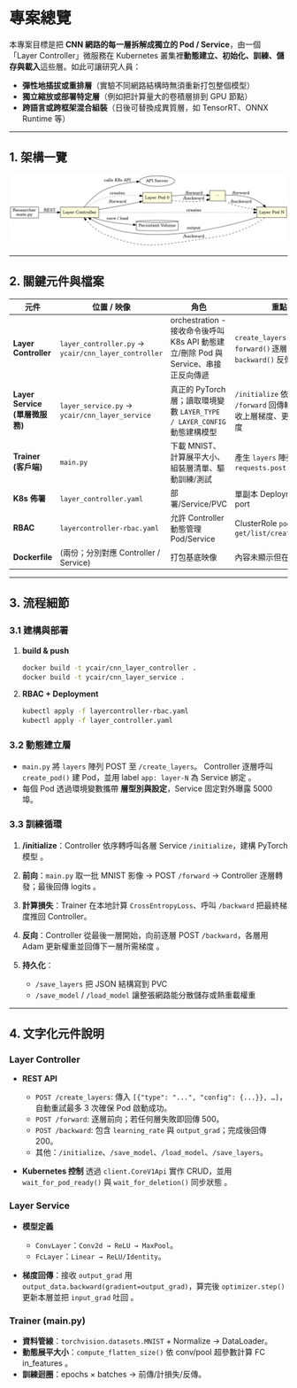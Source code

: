 # 專案總覽

本專案目標是把 **CNN 網路的每一層拆解成獨立的 Pod / Service**，由一個「Layer Controller」微服務在 Kubernetes 叢集裡**動態建立、初始化、訓練、儲存與載入**這些層。如此可讓研究人員：

* **彈性地插拔或重排層**（實驗不同網路結構時無須重新打包整個模型）
* **獨立縮放或部署特定層**（例如把計算量大的卷積層排到 GPU 節點）
* **跨語言或跨框架混合組裝**（日後可替換成異質層，如 TensorRT、ONNX Runtime 等）

---

## 1. 架構一覽

![image](https://github.com/xleshing/K8S/blob/main/CNN_MNIST/architecture.png)

---

## 2. 關鍵元件與檔案

| 元件                        | 位置 / 映像                                              | 角色                                                            | 重點 API / 方法                                                             |
| ------------------------- | ---------------------------------------------------- | ------------------------------------------------------------- | ----------------------------------------------------------------------- |
| **Layer Controller**      | `layer_controller.py` → `ycair/cnn_layer_controller` | orchestration - 接收命令後呼叫 K8s API 動態建立/刪除 Pod 與 Service、串接正反向傳遞 | `create_layers()` 建立所有層 ； `forward()` 逐層呼叫子服務前傳 ； `backward()` 反傳梯度     |
| **Layer Service (單層微服務)** | `layer_service.py` → `ycair/cnn_layer_service`       | 真正的 PyTorch 層；讀取環境變數 `LAYER_TYPE / LAYER_CONFIG` 動態建構模型       | `/initialize` 依型別建層 ； `/forward` 回傳輸出 ； `/backward` 接收上層梯度、更新權重並回傳下游梯度  |
| **Trainer (客戶端)**         | `main.py`                                            | 下載 MNIST、計算展平大小、組裝層清單、驅動訓練/測試                                 | 產生 `layers` 陣列與 `requests.post(.../create_layers)`                      |
| **K8s 佈署**                | `layer_controller.yaml`                              | 部署/Service/PVC                                                | 單副本 Deployment 與公開 5000 port                                            |
| **RBAC**                  | `layercontroller-rbac.yaml`                          | 允許 Controller 動態管理 Pod/Service                                | ClusterRole `pods, services get/list/create/delete`                     |
| **Dockerfile**            | (兩份；分別對應 Controller / Service)                       | 打包基底映像                                                        | 內容未顯示但在叢集使用 `ycair/…`                                                   |

---

## 3. 流程細節

### 3.1 建構與部署

1. **build & push**

   ```bash
   docker build -t ycair/cnn_layer_controller .
   docker build -t ycair/cnn_layer_service .
   ```
2. **RBAC + Deployment**

   ```bash
   kubectl apply -f layercontroller-rbac.yaml
   kubectl apply -f layer_controller.yaml
   ```

### 3.2 動態建立層

* `main.py` 將 `layers` 陣列 POST 至 `/create_layers`。
  Controller 逐層呼叫 `create_pod()` 建 Pod，並用 label `app: layer-N` 為 Service 綁定 。
* 每個 Pod 透過環境變數攜帶 **層型別與設定**，Service 固定對外曝露 5000 埠。

### 3.3 訓練循環

1. **/initialize**：Controller 依序轉呼叫各層 Service `/initialize`，建構 PyTorch 模型 。
2. **前向**：`main.py` 取一批 MNIST 影像 → POST `/forward` → Controller 逐層轉發；最後回傳 logits 。
3. **計算損失**：Trainer 在本地計算 `CrossEntropyLoss`、呼叫 `/backward` 把最終梯度推回 Controller。
4. **反向**：Controller 從最後一層開始，向前逐層 POST `/backward`，各層用 Adam 更新權重並回傳下一層所需梯度 。
5. **持久化**：

   * `/save_layers` 把 JSON 結構寫到 PVC&#x20;
   * `/save_model` / `/load_model` 讓整張網路能分散儲存或熱重載權重&#x20;

---

## 4. 文字化元件說明

### Layer Controller

* **REST API**

  * `POST /create_layers`: 傳入 `[{"type": "...", "config": {...}}, …]`，自動重試最多 3 次確保 Pod 啟動成功。
  * `POST /forward`: 逐層前向；若任何層失敗即回傳 500。
  * `POST /backward`: 包含 `learning_rate` 與 `output_grad`；完成後回傳 200。
  * 其他：`/initialize`、`/save_model`、`/load_model`、`/save_layers`。

* **Kubernetes 控制**
  透過 `client.CoreV1Api` 實作 CRUD，並用 `wait_for_pod_ready()` 與 `wait_for_deletion()` 同步狀態 。

### Layer Service

* **模型定義**

  * `ConvLayer`：`Conv2d → ReLU → MaxPool`。
  * `FcLayer`：`Linear → ReLU/Identity`。
* **梯度回傳**：接收 `output_grad` 用 `output_data.backward(gradient=output_grad)`，算完後 `optimizer.step()` 更新本層並把 `input_grad` 吐回 。

### Trainer (main.py)

* **資料管線**：`torchvision.datasets.MNIST` + Normalize → DataLoader。
* **動態展平大小**：`compute_flatten_size()` 依 conv/pool 超參數計算 FC in\_features 。
* **訓練迴圈**：epochs × batches → 前傳/計損失/反傳。


